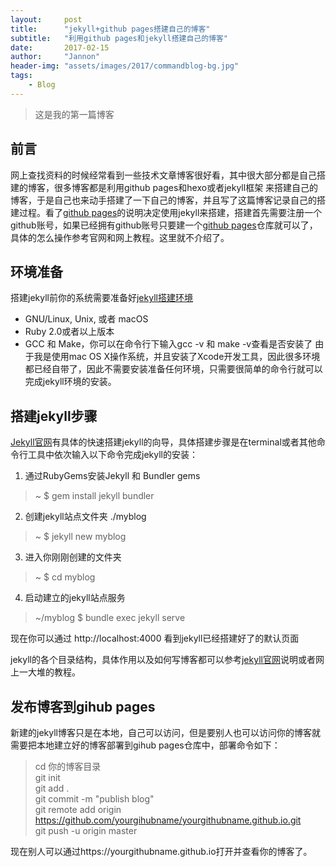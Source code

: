 ```yaml
---
layout:     post
title:      "jekyll+github pages搭建自己的博客"
subtitle:   "利用github pages和jekyll搭建自己的博客"
date:       2017-02-15
author:     "Jannon"
header-img: "assets/images/2017/commandblog-bg.jpg"
tags:
    - Blog
---
```


> 这是我的第一篇博客

## 前言  
网上查找资料的时候经常看到一些技术文章博客很好看，其中很大部分都是自己搭建的博客，很多博客都是利用github pages和hexo或者jekyll框架
来搭建自己的博客，于是自己也来动手搭建了一下自己的博客，并且写了这篇博客记录自己的搭建过程。看了[github pages](https://pages.github.com)的说明决定使用jekyll来搭建，搭建首先需要注册一个github账号，如果已经拥有github账号只要建一个[github pages](https://pages.github.com)仓库就可以了，具体的怎么操作参考官网和网上教程。这里就不介绍了。

## 环境准备  
搭建jekyll前你的系统需要准备好[jekyll搭建环境](https://jekyllrb.com/docs/installation/#requirements/)
+ GNU/Linux, Unix, 或者 macOS
+ Ruby 2.0或者以上版本
+ GCC 和 Make，你可以在命令行下输入gcc -v 和 make -v查看是否安装了
由于我是使用mac OS X操作系统，并且安装了Xcode开发工具，因此很多环境都已经自带了，因此不需要安装准备任何环境，只需要很简单的命令行就可以完成jekyll环境的安装。

## 搭建jekyll步骤  
[Jekyll官网](https://jekyllrb.com/docs/quickstart/)有具体的快速搭建jekyll的向导，具体搭建步骤是在terminal或者其他命令行工具中依次输入以下命令完成jekyll的安装：

1. 通过RubyGems安装Jekyll 和 Bundler gems   
> ~ $ gem install jekyll bundler  
2. 创建jekyll站点文件夹 ./myblog  
> ~ $ jekyll new myblog  
3. 进入你刚刚创建的文件夹  
> ~ $ cd myblog  
4. 启动建立的jekyll站点服务   
> ~/myblog $ bundle exec jekyll serve

现在你可以通过 http://localhost:4000 看到jekyll已经搭建好了的默认页面

jekyll的各个目录结构，具体作用以及如何写博客都可以参考[jekyll官网](https://jekyllrb.com)说明或者网上一大堆的教程。

## 发布博客到gihub pages

新建的jekyll博客只是在本地，自己可以访问，但是要别人也可以访问你的博客就需要把本地建立好的博客部署到gihub pages仓库中，部署命令如下：

> cd 你的博客目录  
> git init  
> git add .  
> git commit -m "publish blog"  
> git remote add origin https://github.com/yourgihubname/yourgithubname.github.io.git  
> git push -u origin master  

现在别人可以通过https://yourgithubname.github.io打开并查看你的博客了。
